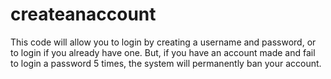 # createanaccount
This code will allow you to login by creating a username and password, or to login if you already have one. But, if you have an account made and fail to login a password 5 times, the system will permanently ban your account.

